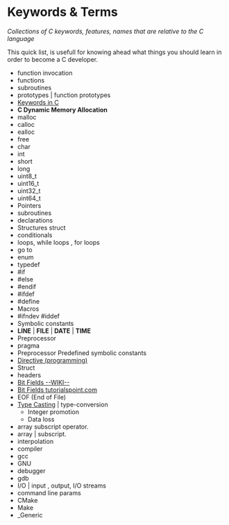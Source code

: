 
Keywords & Terms
================

*Collections of C keywords, features, names that are relative to the C language*

This quick list, is usefull for knowing ahead what things you should learn in order to become a C 
developer. 

- function invocation
- functions
- subroutines
- prototypes | function prototypes
- [Keywords in C](https://www.programiz.com/c-programming/list-all-keywords-c-language)
- **C Dynamic Memory Allocation**
- malloc
- calloc
- ealloc 
- free
- char
- int
- short
- long
- uint8_t
- uint16_t
- uint32_t
- uint64_t
- Pointers
- subroutines 
- declarations
- Structures struct
- conditionals
- loops, while loops , for loops
- go to
- enum 
- typedef
- #if
- #else
- #endif
- #ifdef
- #define
- Macros
- #ifndev #iddef
- Symbolic constants
- __LINE__ | __FILE__ | __DATE__ | __TIME__
- Preprocessor 
- pragma
- Preprocessor Predefined symbolic constants
- [Directive (programming)](https://en.wikipedia.org/wiki/Directive_(programming))
- Struct
- headers
- [Bit Fields --WIKI--](https://en.wikipedia.org/wiki/Bit_field)
- [Bit Fields tutorialspoint.com](https://www.tutorialspoint.com/cprogramming/c_bit_fields.htm)
- EOF (End of File)
- [Type Casting](https://www.tutorialspoint.com/cprogramming/c_type_casting.htm)  | type-conversion
    - Integer promotion
    - Data loss
- array subscript operator.
- array | subscript.
- interpolation
- compiler
- gcc
- GNU 
- debugger
- gdb
- I/O | input , output, I/O streams
- command line params
- CMake
- Make
- _Generic

